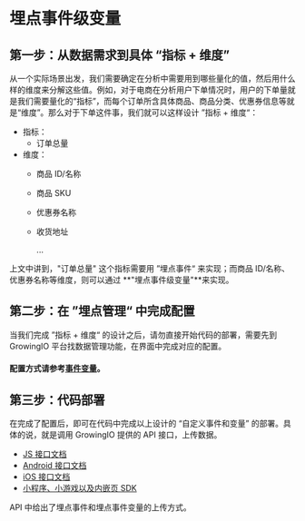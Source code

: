 # 埋点事件级变量

## 第一步：从数据需求到具体 “指标 + 维度” <a id="di-yi-bu-cong-shu-ju-xu-qiu-dao-ju-ti-zhi-biao-wei-du"></a>

从一个实际场景出发，我们需要确定在分析中需要用到哪些量化的值，然后用什么样的维度来分解这些值。例如，对于电商在分析用户下单情况时，用户的下单量就是我们需要量化的“指标”，而每个订单所含具体商品、商品分类、优惠券信息等就是“维度”。那么对于下单这件事，我们就可以这样设计 ”指标 + 维度“：

* 指标：
  * 订单总量
* 维度：
  * 商品 ID/名称
  * 商品 SKU
  * 优惠券名称
  * 收货地址

    ...

上文中讲到，"订单总量" 这个指标需要用 ”埋点事件“ 来实现；而商品 ID/名称、优惠券名称等维度，则可以通过 **"埋点事件级变量"**来实现。

## 第二步：在 ”埋点管理“ 中完成配置 <a id="di-er-bu-zai-mai-dian-guan-li-zhong-wan-cheng-pei-zhi"></a>

当我们完成 ”指标 + 维度“ 的设计之后，请勿直接开始代码的部署，需要先到 GrowingIO 平台找数据管理功能，在界面中完成对应的配置。

#### **配置方式请参考**[**事件变量**](../../../product-manual/datacenter/datamanage/variable/event.md)**。** <a id="zi-ding-yi-shi-jian-pei-zhi"></a>

## 第三步：代码部署 <a id="di-san-bu-dai-ma-bu-shu"></a>

在完成了配置后，即可在代码中完成以上设计的 “自定义事件和变量” 的部署。具体的说，就是调用 GrowingIO 提供的 API 接口，上传数据。

* [JS 接口文档​](../../../developer-manual/sdkintegrated/web-js-sdk/web-sdk-api/)
* ​[Android 接口文档​](../../../developer-manual/sdkintegrated/android-sdk/android-sdk-api/)
* ​[iOS 接口文档​](../../../developer-manual/sdkintegrated/ios-sdk/ios-sdk-api/)
* [​小程序、小游戏以及内嵌页 SDK​](../../../developer-manual/sdkintegrated/other-sdk/customize-api.md)

API 中给出了埋点事件和埋点事件变量的上传方式。

